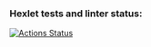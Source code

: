 ### Hexlet tests and linter status:
[![Actions Status](https://github.com/Krastys/frontend-project-lvl1/workflows/hexlet-check/badge.svg)](https://github.com/Krastys/frontend-project-lvl1/actions)